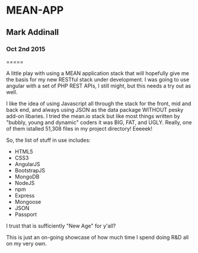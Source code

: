 # MEAN-APP
## Mark Addinall
### Oct 2nd 2015
=====

A little play with using a MEAN application stack
that will hopefully give me the basis for my new
RESTful stack under development.  I was going to
use angular with a set of PHP REST APIs, I still
might, but this needs a try out as well.

I like the idea of using Javascript all through the
stack for the front, mid and back end, and always
using JSON as the data package WITHOUT pesky add-on
libaries.  I tried the mean.io stack but like
most things written by "bubbly, young and dynamic"
coders it was BIG, FAT, and UGLY. Really, one of them istalled
51,308 files in my project directory!  Eeeeek!

So, the list of stuff in use includes:
* HTML5
* CSS3
* AngularJS
* BootstrapJS
* MongoDB
* NodeJS
* npm
* Express
* Mongoose
* JSON
* Passport


I trust that is sufficiently "New Age" for y'all?

This is just an on-going showcase of how much time I 
spend doing R&D all on my very own.



